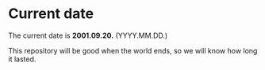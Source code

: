 # Current date

The current date is **2001.09.20.** (YYYY.MM.DD.)

This repository will be good when the world ends, so we will know how long it lasted.